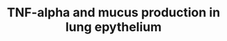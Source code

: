 ---
annotations:
- type: Pathway Ontology
  value: signaling pathway
authors:
- Julia139
- Khanspers
- MaintBot
- Mkutmon
- MirellaKalafati
description: The upregulation of mucine is regulated by three different pathways which
  result in the activation of NF-kB. After TNF-alpha activated its receptor and recruited
  several adaptor proteins, the IKK complex is activated to inhibit IKBa, resulting
  in the activation and translocation into the nucleus of NF-kB and upregulation of
  mucine and IL-6. After EGFR activation by TGF-alpha binding, the RAS-MAPK-pp90 RSK
  pathway leads to inactivation of IKBa and thus to the translocation of NF-kB. Further,
  pp90 RSK leads to binding of Sp1 transcription factor to its DNA binding site.  By
  activating Tlr4, LPS can inhibit IKBa.
last-edited: 2016-07-25
organisms:
- Rattus norvegicus
redirect_from:
- /index.php/Pathway:WP1487
- /instance/WP1487
schema-jsonld:
- '@context': https://schema.org/
  '@id': https://wikipathways.github.io/pathways/WP1487.html
  '@type': Dataset
  creator:
    '@type': Organization
    name: WikiPathways
  description: The upregulation of mucine is regulated by three different pathways
    which result in the activation of NF-kB. After TNF-alpha activated its receptor
    and recruited several adaptor proteins, the IKK complex is activated to inhibit
    IKBa, resulting in the activation and translocation into the nucleus of NF-kB
    and upregulation of mucine and IL-6. After EGFR activation by TGF-alpha binding,
    the RAS-MAPK-pp90 RSK pathway leads to inactivation of IKBa and thus to the translocation
    of NF-kB. Further, pp90 RSK leads to binding of Sp1 transcription factor to its
    DNA binding site.  By activating Tlr4, LPS can inhibit IKBa.
  keywords:
  - p50
  - Shc
  - IKKa
  - Grb2
  - Traf2
  - Sp1
  - pp90 rsk
  - Tlr4
  - Muc2
  - Il6
  - SOS
  - Muc5ac
  - Tradd
  - Nemo
  - IKBa
  - ERK
  - p65
  - IKKb
  - MEK
  - Tnfa
  - EGFR
  - Raf
  - TNFR1
  - Ras
  - NF-kB
  - Tgfa
  - Ripk2
  license: CC0
  name: TNF-alpha and mucus production in lung epythelium
seo: CreativeWork
title: TNF-alpha and mucus production in lung epythelium
wpid: WP1487
---